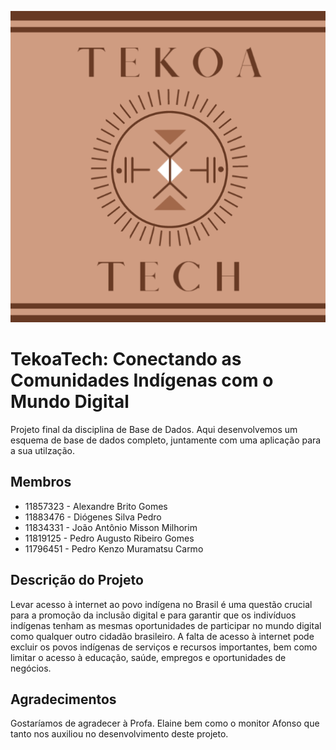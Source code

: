 <p align="center">
  <img src="./logo.png" />
</p>

# TekoaTech: Conectando as Comunidades Indígenas com o Mundo Digital
Projeto final da disciplina de Base de Dados. Aqui desenvolvemos um esquema de base de dados completo, juntamente com uma aplicação para a sua utilzação.

## Membros

* 11857323 - Alexandre Brito Gomes
* 11883476 - Diógenes Silva Pedro
* 11834331 - João Antônio Misson Milhorim
* 11819125 - Pedro Augusto Ribeiro Gomes
* 11796451 - Pedro Kenzo Muramatsu Carmo

## Descrição do Projeto

Levar acesso à internet ao povo indígena no Brasil é uma questão crucial para a promoção da inclusão digital e para garantir que os indivíduos indígenas tenham as mesmas oportunidades de participar no mundo digital como qualquer outro cidadão brasileiro. A falta de acesso à internet pode excluir os povos indígenas de serviços e recursos importantes, bem como limitar o acesso à educação, saúde, empregos e oportunidades de negócios.

## Agradecimentos

Gostaríamos de agradecer à Profa. Elaine bem como o monitor Afonso que tanto nos auxiliou no desenvolvimento deste projeto.
